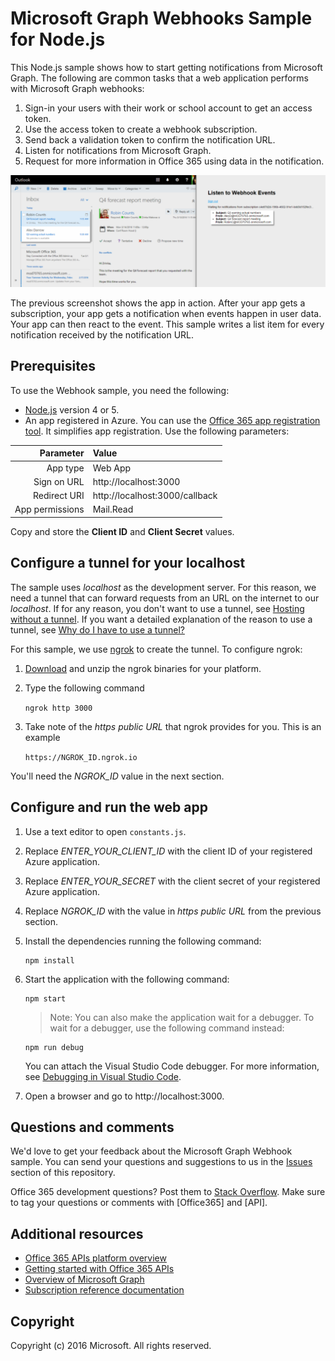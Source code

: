 # Microsoft Graph Webhooks Sample for Node.js

This Node.js sample shows how to start getting notifications from Microsoft Graph. The following are common tasks that a web application performs with Microsoft Graph webhooks:

1. Sign-in your users with their work or school account to get an access token.
2. Use the access token to create a webhook subscription.
3. Send back a validation token to confirm the notification URL.
4. Listen for notifications from Microsoft Graph.
5. Request for more information in Office 365 using data in the notification.
  
![Microsoft Graph Webhook Sample for Node.js screenshot](/readme-images/Microsoft-Graph-NodeJs-Webhooks.png)

The previous screenshot shows the app in action. After your app gets a subscription, your app gets a notification when events happen in user data. Your app can then react to the event. This sample writes a list item for every notification received by the notification URL.

## Prerequisites

To use the Webhook sample, you need the following:

* [Node.js](https://nodejs.org/) version 4 or 5.
* An app registered in Azure. You can use the [Office 365 app registration tool](http://dev.office.com/app-registration). It simplifies app registration. Use the following parameters:

|     Parameter   |              Value             |
|----------------:|:-------------------------------|
|        App type | Web App                        |
|     Sign on URL | http://localhost:3000          |
|    Redirect URI | http://localhost:3000/callback |
| App permissions | Mail.Read                      |
  
  Copy and store the **Client ID** and **Client Secret** values.
     
## Configure a tunnel for your localhost

The sample uses *localhost* as the development server. For this reason, we need a tunnel that can forward requests from an URL on the internet to our *localhost*. If for any reason, you don't want to use a tunnel, see [Hosting without a tunnel](https://github.com/OfficeDev/Microsoft-Graph-Nodejs-Webhooks/wiki/Hosting-the-sample-without-a-tunnel). If you want a detailed explanation of the reason to use a tunnel, see [Why do I have to use a tunnel?](https://github.com/OfficeDev/Microsoft-Graph-Nodejs-Webhooks/wiki/Why-do-I-have-to-use-a-tunnel)

For this sample, we use [ngrok](https://ngrok.com/) to create the tunnel. To configure ngrok:

1. [Download](https://ngrok.com/download) and unzip the ngrok binaries for your platform.
2. Type the following command
    
    `ngrok http 3000`
    
3. Take note of the *https public URL* that ngrok provides for you. This is an example

    `https://NGROK_ID.ngrok.io`

You'll need the *NGROK_ID* value in the next section.

## Configure and run the web app

1. Use a text editor to open `constants.js`.
2. Replace *ENTER_YOUR_CLIENT_ID* with the client ID of your registered Azure application.
3. Replace *ENTER_YOUR_SECRET* with the client secret of your registered Azure application.
4. Replace *NGROK_ID* with the value in *https public URL* from the previous section.
5. Install the dependencies running the following command:
    ```
    npm install
    ```

6. Start the application with the following command:
    ```
    npm start
    ```
    > Note: You can also make the application wait for a debugger. To wait for a debugger, use the following command instead:
    ```
    npm run debug
    ```
    You can attach the Visual Studio Code debugger. For more information, see [Debugging in Visual Studio Code](https://code.visualstudio.com/Docs/editor/debugging).
    
7. Open a browser and go to http://localhost:3000. 

## Questions and comments

We'd love to get your feedback about the Microsoft Graph Webhook sample. You can send your questions and suggestions to us in the [Issues](https://github.com/OfficeDev/Microsoft-Graph-NodeJs-Webhooks/issues) section of this repository.

Office 365 development questions? Post them to [Stack Overflow](http://stackoverflow.com/questions/tagged/Office365+API). Make sure to tag your questions or comments with [Office365] and [API].
  
## Additional resources

* [Office 365 APIs platform overview](https://msdn.microsoft.com/office/office365/howto/platform-development-overview)
* [Getting started with Office 365 APIs](http://dev.office.com/getting-started/office365apis)
* [Overview of Microsoft Graph](http://graph.microsoft.io/)
* [Subscription reference documentation](https://graph.microsoft.io/en-us/docs/api-reference/beta/resources/subscription)

## Copyright
Copyright (c) 2016 Microsoft. All rights reserved.
